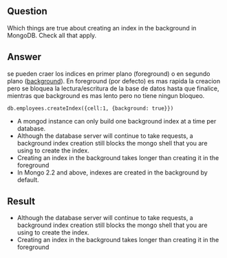 ## Question

Which things are true about creating an index in the background in MongoDB. Check all that apply.


## Answer

se pueden craer los indices en primer plano (foreground) o en segundo plano ([background](https://docs.mongodb.com/manual/core/index-creation/#index-creation-background)). En foreground (por defecto) es mas rapida la creacion pero se bloquea la lectura/escritura de la base de datos hasta que finalice, mientras que background es mas lento pero no tiene ningun bloqueo.

~~~mongo
db.employees.createIndex({cell:1, {background: true}})
~~~


- A mongod instance can only build one background index at a time per database.
- Although the database server will continue to take requests, a background index creation still blocks the mongo shell that you are using to create the index.
- Creating an index in the background takes longer than creating it in the foreground
- In Mongo 2.2 and above, indexes are created in the background by default.

## Result

- Although the database server will continue to take requests, a background index creation still blocks the mongo shell that you are using to create the index.
- Creating an index in the background takes longer than creating it in the foreground

